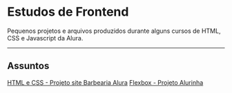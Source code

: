 # Estudos de Frontend
Pequenos projetos e arquivos produzidos durante alguns cursos de HTML, CSS e Javascript da Alura.

---

## Assuntos

<a href="https://github.com/IsabelaMarques07/estudos-frontend-alura/tree/main/basico-html-css">HTML e CSS - Projeto site Barbearia Alura<a/>
<a href="https://github.com/IsabelaMarques07/estudos-frontend-alura/tree/main/flexbox">Flexbox - Projeto Alurinha<a/>
